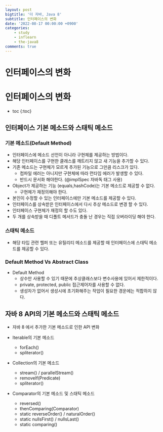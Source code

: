 ```yaml
---
layout: post
bigtitle: '더 자바, Java 8'
subtitle: 인터페이스의 변화
date: '2022-08-17 00:00:00 +0900'
categories:
    - study
    - inflearn
    - the-java8
comments: true
---
```


# 인터페이스의 변화

# 인터페이스의 변화
* toc
{:toc}


## 인터페이스 기본 메소드와 스태틱 메소드

### 기본 메소드(Default Method)
+ 인터페이스에 메소드 선언이 아니라 구현체를 제공하는 방법이다.
+ 해당 인터페이스를 구현한 클래스를 깨트리지 않고 새 기능을 추가할 수 있다.
+ 기존 메소드는 구현체가 모르게 추가된 기능으로 그만큼 리스크가 있다.
  + 컴파일 에러는 아니지만 구현체에 따라 런타임 에러가 발생할 수 있다.
  + 반드시 문서화 해야한다. (@implSpec 자바독 태그 사용)
+ Object가 제공하는 기능 (equals,hashCode)는 기본 메소드로 제공할 수 없다.
  + 구현체가 재정의해야 한다.
+ 본인이 수정할 수 있는 인터페이스에만 기본 메소드를 제공할 수 있다.
+ 인터페이스를 상속받은 인터페이스에서 다시 추상 메소드로 변경 할 수 있다.
+ 인터페이스 구현체가 재정의 할 수도 있다.
+ 두 개를 상속받을 때 디폴트 메서드가 충돌 난 경우는 직접 오버라이딩 해야 한다.  

### 스태틱 메소드
+ 해당 타입 관련 헬퍼 또는 유틸리티 메소드를 제공할 때 인터페이스에 스태틱 메소드를 제공할 수 있다.

### Default Method Vs Abstract Class
+ Default Method
  + 상수만 사용할 수 있기 때문에 추상클래스보다 변수사용에 있어서 제한적이다.
  + private, protected, public 접근제어자를 사용할 수 없다.
  + 생성자가 없어서 생성시에 초기화해주는 작업이 필요한 경운에는 적합하지 않다.


## 자바 8 API의 기본 메소드와 스태틱 메소드
+ 자바 8 에서 추가한 기본 메소드로 인한 API 변화

+ Iterable의 기본 메소드
  + forEach()
  + spliterator()
+ Collection의 기본 메소드
  + stream() / parallelStream()
  + removeIf(Predicate)
  + spliterator()
+ Comparator의 기본 메소드 및 스태틱 메소드
  + reversed()
  + thenComparing(Comparator)
  + static reverseOrder() / naturalOrder()
  + static nullsFirst() / nullsLast()
  + static comparing()